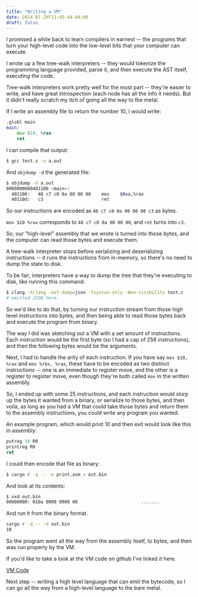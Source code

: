 ```yaml
---
title: "Writing a VM"
date: 2024-07-20T11:45:44-04:00
draft: false
---
```


I promised a while back to learn compilers in earnest -- the programs that
turn your high-level code into the low-level bits that your computer can
execute.

I wrote up a few tree-walk interpreters -- they would tokenize the
programming language provided, parse it, and then execute the AST
itself, executing the code.

Tree-walk interpreters work pretty well for the most part -- they're
easier to write, and have great introspection (each node has all the
info it needs). But it didn't really scratch my itch of going all the
way to the metal.

If I write an assembly file to return the number 10, I would write:

```asm
.globl main
main:
    mov $10, %rax
    ret
```

I can compile that output:

```sh
$ gcc test.s -o a.out
```

And `objdump -d` the generated file:

```sh
$ objdump -d a.out
0000000000401106 <main>:
  401106:	48 c7 c0 0a 00 00 00 	mov    $0xa,%rax
  40110d:	c3                   	ret
```

So our instructions are encoded as `48 c7 c0 0a 00 00 00 c3` as bytes.


`mov $10 %rax` corresponds to `48 c7 c0 0a 00 00 00`, and
`ret` turns into `c3`.

So, our "high-level" assembly that we wrote is turned into those bytes,
and the computer can read those bytes and execute them.

A tree-walk interpreter stops before serializing and deserializing
instructions -- it runs the instructions from in-memory, so there's no
need to dump the state to disk.

To be fair, interpreters have a way to dump the tree that they're
executing to disk, like running this command:

```sh
$ clang -Xclang -ast-dump=json -fsyntax-only -Wno-visibility test.c
# emitted JSON here.
```

So we'd like to do that, by turning our instruction stream from those
high level instructions into bytes, and then being able to read those
bytes back and execute the program from binary.

The way I did was sketching out a VM with a set amount of instructions.
Each instruction would be the first byte (so I had a cap of 256
instructions), and then the following bytes would be the arguments.

Next, I had to handle the arity of each instruction. If you have say
`mov $10, %rax` and `mov %rbx, %rax`, these have to be encoded as two
distinct instructions -- one is an immediate to register move, and the
other is a register to register move, even though they're both called
`mov` in the written assembly.

So, I ended up with some 25 instructions, and each instruction would
slurp up the bytes it wanted from a binary, or serialize to those bytes,
and then voila, as long as you had a VM that could take those bytes and
return them to the assembly instructions, you could write any program
you wanted.

An example program, which would print 10 and then exit would look like
this in assembly:

```asm
putreg 10 R0
printreg R0
ret
```

I could then encode that file as binary:

```sh
$ cargo r -q -- -e print.asm > out.bin
```

And look at its contents:

```sh
$ xxd out.bin
00000000: 010a 0000 0900 00                        .......
```

And run it from the binary format.

```sh
cargo r -q -- -d out.bin
10
```

So the program went all the way from the assembly itself, to bytes, and
then was run properly by the VM.

If you'd like to take a look at the VM code on github I've linked it
here.

[VM Code](https://github.com/takashiidobe/vm)

Next step -- writing a high level language that can emit the bytecode,
so I can go all the way from a high-level language to the bare metal.
